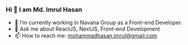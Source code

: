### Hi 👋 I am Md. Imrul Hasan

- 🔭 I’m currently working in Navana Group as a Front-end Developer.
- 💬 Ask me about ReactJS, NextJS, Front-end Development
- 📫 How to reach me: mohammadhasan.imrul@gmail.com
